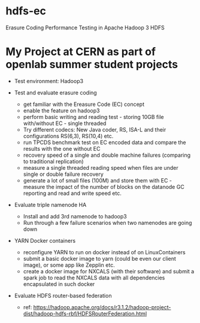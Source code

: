 # hdfs-ec
Erasure Coding Performance Testing in Apache Hadoop 3 HDFS 

My Project at CERN as part of openlab summer student projects
===
 * Test environment: Hadoop3
 * Test and evaluate erasure coding
   * get familiar with the Ereasure Code (EC) concept
   * enable the feature on hadoop3
   * perform basic writing and reading test - storing 10GB file with/without EC - single threaded
   * Try different codecs: New Java coder, RS, ISA-L and their configurations RS(6,3), RS(10,4) etc.
   * run TPCDS benchmark test on EC encoded data and compare the results with the one without EC
   * recovery speed of a single and double machine failures (comparing to traditional replication)
   * measure a single threaded reading speed when files are under single or double failure recovery
   * generate a lot of small files (100M) and store them with EC  - measure the impact of the number of blocks on the datanode GC reporting and read and write speed etc.

 * Evaluate triple namenode HA
   * Install and add 3rd namenode to hadoop3
   * Run through a few failure scenarios when two namenodes are going down
 * YARN Docker containers
   * reconfigure YARN to run on docker instead of on LinuxContainers
   * submit a basic docker image to yarn (could be even our client image), or some app like Zepplin etc.
   * create a docker image for NXCALS (with their software) and submit a spark job to read the NXCALS data with all dependencies encapsulated in such docker
 * Evaluate HDFS router-based federation
   * ref: https://hadoop.apache.org/docs/r3.1.2/hadoop-project-dist/hadoop-hdfs-rbf/HDFSRouterFederation.html
